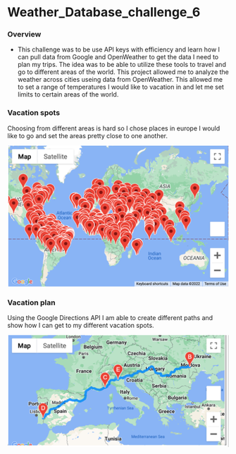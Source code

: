 # Weather_Database_challenge_6

### Overview
- This challenge was to be use API keys with efficiency and learn how I can pull data from Google and OpenWeather to get the data I need to plan my trips. The idea was to be able to utilize these tools to travel and go to different areas of the world. This project allowed me to analyze the weather across cities useing data from OpenWeather. This allowed me to set a range of temperatures I would like to vacation in and let me set limits to certain areas of the world.


### Vacation spots
Choosing from different areas is hard so I chose places in europe I would like to go and set the areas pretty close to one another.

![WeatherPy vacation map](/WeatherPy_vacation_map.png)

### Vacation plan

Using the Google Directions API I am able to create different paths and show how I can get to my different vacation spots.

![WeatherPy travel map](/WeatherPy_travel_map.png)


